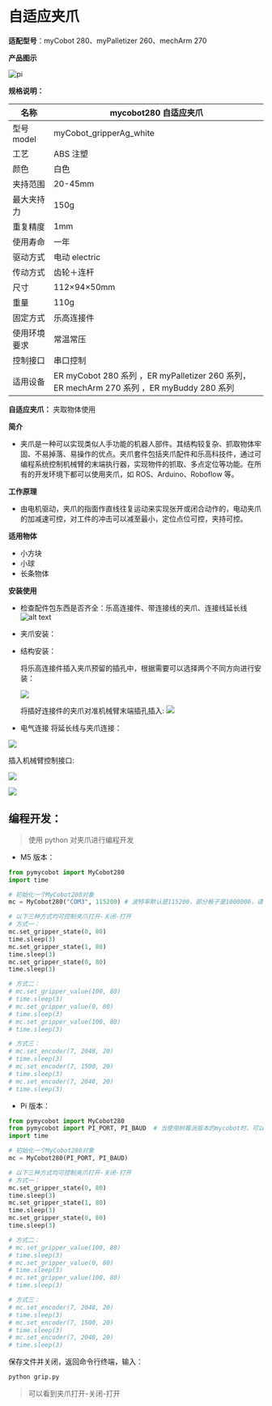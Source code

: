 # 自适应夹爪

**适配型号**：myCobot 280、myPalletizer 260、mechArm 270

**产品图示**

![pi](../../resource\4-SupportAndService\Accessories\grip/girp1.png)

**规格说明：**

| 名称         | mycobot280 自适应夹爪                                                                      |
| ------------ | ------------------------------------------------------------------------------------------ |
| 型号 model   | myCobot_gripperAg_white                                                                    |
| 工艺         | ABS 注塑                                                                                   |
| 颜色         | 白色                                                                                       |
| 夹持范围     | 20-45mm                                                                                    |
| 最大夹持力   | 150g                                                                                       |
| 重复精度     | 1mm                                                                                        |
| 使用寿命     | 一年                                                                                       |
| 驱动方式     | 电动 electric                                                                              |
| 传动方式     | 齿轮＋连杆                                                                                 |
| 尺寸         | 112×94×50mm                                                                                |
| 重量         | 110g                                                                                       |
| 固定方式     | 乐高连接件                                                                                 |
| 使用环境要求 | 常温常压                                                                                   |
| 控制接口     | 串口控制                                                                                   |
| 适用设备     | ER myCobot 280 系列 ，ER myPalletizer 260 系列， ER mechArm 270 系列 ，ER myBuddy 280 系列 |

**自适应夹爪：** 夹取物体使用

**简介**

- 夹爪是一种可以实现类似人手功能的机器人部件。其结构较复杂、抓取物体牢固、不易掉落、易操作的优点。夹爪套件包括夹爪配件和乐高科技件，通过可编程系统控制机械臂的末端执行器，实现物件的抓取、多点定位等功能。在所有的开发环境下都可以使用夹爪，如 ROS、Arduino、Roboflow 等。

**工作原理**

- 由电机驱动，夹爪的指面作直线往复运动来实现张开或闭合动作的，电动夹爪的加减速可控，对工件的冲击可以减至最小，定位点位可控，夹持可控。

**适用物体**

- 小方块
- 小球
- 长条物体

**安装使用**

- 检查配件包东西是否齐全：乐高连接件、带连接线的夹爪、连接线延长线
  ![alt text](../../resource\4-SupportAndService\Accessories\grip/girp2.jpg)

- 夹爪安装：

- 结构安装：

    将乐高连接件插入夹爪预留的插孔中，根据需要可以选择两个不同方向进行安装：

    ![](../../resource\4-SupportAndService\Accessories\grip/girp3.jpg)
    
    将插好连接件的夹爪对准机械臂末端插孔插入:
    ![](../../resource\4-SupportAndService\Accessories\grip/girp4.jpg)
    
    
    
- 电气连接
将延长线与夹爪连接：

![](../../resource\4-SupportAndService\Accessories\grip/girp5.jpg)

插入机械臂控制接口:

![](../../resource\4-SupportAndService\Accessories\grip/girp6.png)

![](../../resource\4-SupportAndService\Accessories\grip/girp7.jpg)



## 编程开发：

> 使用 python 对夹爪进行编程开发

  - M5 版本：

  ```python
  from pymycobot import MyCobot280
  import time
  
  # 初始化一个MyCobot280对象
  mc = MyCobot280("COM3", 115200) # 波特率默认是115200，部分板子是1000000，请根据实际进行修改
  
  # 以下三种方式均可控制夹爪打开-关闭-打开
  # 方式一：
  mc.set_gripper_state(0, 80)
  time.sleep(3)
  mc.set_gripper_state(1, 80)
  time.sleep(3)
  mc.set_gripper_state(0, 80)
  time.sleep(3)
  
  # 方式二：
  # mc.set_gripper_value(100, 80)
  # time.sleep(3)
  # mc.set_gripper_value(0, 80)
  # time.sleep(3)
  # mc.set_gripper_value(100, 80)
  # time.sleep(3)
  
  # 方式三：
  # mc.set_encoder(7, 2048, 20)
  # time.sleep(3)
  # mc.set_encoder(7, 1500, 20)
  # time.sleep(3)
  # mc.set_encoder(7, 2048, 20)
  # time.sleep(3)
  ```

  - Pi 版本：

  ```python
  from pymycobot import MyCobot280
  from pymycobot import PI_PORT, PI_BAUD  # 当使用树莓派版本的mycobot时，可以引用这两个变量进行MyCobot280初始化
  import time
  
  # 初始化一个MyCobot280对象
  mc = MyCobot280(PI_PORT, PI_BAUD)
  
  # 以下三种方式均可控制夹爪打开-关闭-打开
  # 方式一：
  mc.set_gripper_state(0, 80)
  time.sleep(3)
  mc.set_gripper_state(1, 80)
  time.sleep(3)
  mc.set_gripper_state(0, 80)
  time.sleep(3)
  
  # 方式二：
  # mc.set_gripper_value(100, 80)
  # time.sleep(3)
  # mc.set_gripper_value(0, 80)
  # time.sleep(3)
  # mc.set_gripper_value(100, 80)
  # time.sleep(3)
  
  # 方式三：
  # mc.set_encoder(7, 2048, 20)
  # time.sleep(3)
  # mc.set_encoder(7, 1500, 20)
  # time.sleep(3)
  # mc.set_encoder(7, 2048, 20)
  # time.sleep(3)
  ```

保存文件并关闭，返回命令行终端，输入：

```bash
python grip.py
```

> 可以看到夹爪打开-关闭-打开
